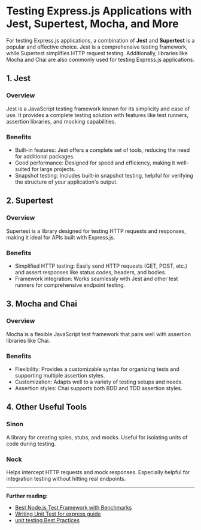 # Testing Express.js Applications with Jest, Supertest, Mocha, and More

For testing Express.js applications, a combination of **Jest** and **Supertest** is a popular and effective choice. Jest is a comprehensive testing framework, while Supertest simplifies HTTP request testing. Additionally, libraries like Mocha and Chai are also commonly used for testing Express.js applications.

## 1. Jest

### Overview

Jest is a JavaScript testing framework known for its simplicity and ease of use. It provides a complete testing solution with features like test runners, assertion libraries, and mocking capabilities.

### Benefits

* Built-in features: Jest offers a complete set of tools, reducing the need for additional packages.
* Good performance: Designed for speed and efficiency, making it well-suited for large projects.
* Snapshot testing: Includes built-in snapshot testing, helpful for verifying the structure of your application's output.

## 2. Supertest

### Overview

Supertest is a library designed for testing HTTP requests and responses, making it ideal for APIs built with Express.js.

### Benefits

* Simplified HTTP testing: Easily send HTTP requests (GET, POST, etc.) and assert responses like status codes, headers, and bodies.
* Framework integration: Works seamlessly with Jest and other test runners for comprehensive endpoint testing.

## 3. Mocha and Chai

### Overview

Mocha is a flexible JavaScript test framework that pairs well with assertion libraries like Chai.

### Benefits

* Flexibility: Provides a customizable syntax for organizing tests and supporting multiple assertion styles.
* Customization: Adapts well to a variety of testing setups and needs.
* Assertion styles: Chai supports both BDD and TDD assertion styles.

## 4. Other Useful Tools

### Sinon

A library for creating spies, stubs, and mocks. Useful for isolating units of code during testing.

### Nock

Helps intercept HTTP requests and mock responses. Especially helpful for integration testing without hitting real endpoints.

---

**Further reading:**

- [Best Node.js Test Framework with Benchmarks](https://romeerez.hashnode.dev/best-nodejs-test-framework-with-benchmarks)
- [Writing Unit Test for express guide](https://medium.com/@vihangamallawaarachchi.dev/unit-testing-your-node-js-express-typescript-backend-c25761bbedc9)
- [unit testing Best Practices](https://medium.com/@kaanfurkanc/unit-testing-best-practices-3a8b0ddd88b5)

